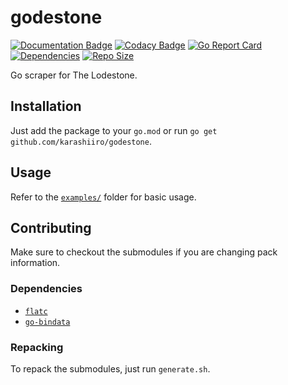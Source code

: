 # godestone

[![Documentation Badge](https://img.shields.io/badge/docs-pkg.go.dev-007D9C)](https://pkg.go.dev/github.com/xivapi/godestone)
[![Codacy Badge](https://api.codacy.com/project/badge/Grade/28006e7fe175446db0fd8d38c92795b7)](https://app.codacy.com/gh/karashiiro/godestone?utm_source=github.com&utm_medium=referral&utm_content=karashiiro/godestone&utm_campaign=Badge_Grade)
[![Go Report Card](https://goreportcard.com/badge/github.com/xivapi/godestone)](https://goreportcard.com/report/github.com/xivapi/godestone)
[![Dependencies](https://img.shields.io/librariesio/github/xivapi/godestone)](https://libraries.io/github/xivapi/godestone)
[![Repo Size](https://img.shields.io/github/repo-size/xivapi/godestone)](https://github.com/xivapi/godestone)

Go scraper for The Lodestone.

## Installation
Just add the package to your `go.mod` or run `go get github.com/karashiiro/godestone`.

## Usage
Refer to the [`examples/`](examples) folder for basic usage.

## Contributing
Make sure to checkout the submodules if you are changing pack information.

### Dependencies
  * [`flatc`](https://google.github.io/flatbuffers)
  * [`go-bindata`](https://github.com/go-bindata/go-bindata)

### Repacking
To repack the submodules, just run `generate.sh`.

